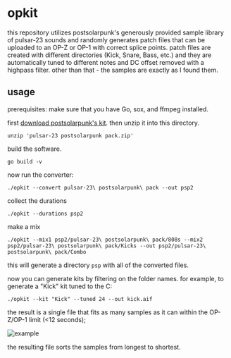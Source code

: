# opkit

this repository utilizes postsolarpunk's generously provided sample library of pulsar-23 sounds and randomly generates patch files that can be uploaded to an OP-Z or OP-1 with correct splice points. patch files are created with different directories (Kick, Snare, Bass, etc.) and they are automatically tuned to different notes and DC offset removed with a highpass filter. other than that - the samples are exactly as I found them.

## usage

prerequisites: make sure that you have Go, sox, and ffmpeg installed.

first [download postsolarpunk's kit](https://llllllll.co/t/soma-labs-pulsar-23/14447/339). then unzip it into this directory.

```
unzip 'pulsar-23 postsolarpunk pack.zip'
```

build the software.

```
go build -v
```

now run the converter:

```
./opkit --convert pulsar-23\ postsolarpunk\ pack --out psp2
```

collect the durations

```
./opkit --durations psp2
```

make a mix

```
./opkit --mix1 psp2/pulsar-23\ postsolarpunk\ pack/808s --mix2 psp2/pulsar-23\ postsolarpunk\ pack/Kicks --out psp2/pulsar-23\ postsolarpunk\ pack/Combo
```

this will generate a directory `psp` with all of the converted files.

now you can generate kits by filtering on the folder names. for example, to generate a "Kick" kit tuned to the C:

```
./opkit --kit "Kick" --tuned 24 --out kick.aif
```

the result is a single file that fits as many samples as it can within the OP-Z/OP-1 limit (<12 seconds);

![example](https://share.schollz.com/1/goofygila/1.png)

the resulting file sorts the samples from longest to shortest. 
